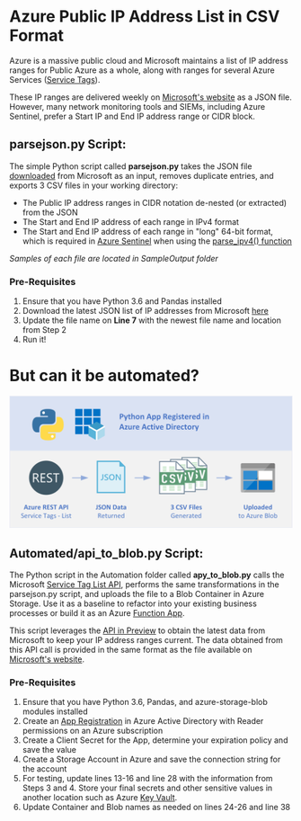 # Azure Public IP Address List in CSV Format
Azure is a massive public cloud and Microsoft maintains a list of IP address ranges for Public Azure as a whole, along with ranges for several Azure Services ([Service Tags](https://docs.microsoft.com/en-us/azure/virtual-network/service-tags-overview)).

These IP ranges are delivered weekly on [Microsoft's website](https://www.microsoft.com/en-us/download/details.aspx?id=56519) as a JSON file. However, many network monitoring tools and SIEMs, including Azure Sentinel, prefer a Start IP and End IP address range or CIDR block.

## parsejson.py Script:
The simple Python script called **parsejson.py** takes the JSON file [downloaded](https://www.microsoft.com/en-us/download/details.aspx?id=56519) from Microsoft as an input, removes duplicate entries, and exports 3 CSV files in your working directory:
- The Public IP address ranges in CIDR notation de-nested (or extracted) from the JSON
- The Start and End IP address of each range in IPv4 format
- The Start and End IP address of each range in "long" 64-bit format, which is required in [Azure Sentinel](https://docs.microsoft.com/en-us/azure/sentinel/overview) when using the [parse_ipv4() function](https://docs.microsoft.com/en-us/azure/data-explorer/kusto/query/parse-ipv4function)

*Samples of each file are located in SampleOutput folder*

### Pre-Requisites
1. Ensure that you have Python 3.6 and Pandas installed
2. Download the latest JSON list of IP addresses from Microsoft [here](https://www.microsoft.com/en-us/download/details.aspx?id=56519)
3. Update the file name on **Line 7** with the newest file name and location from Step 2
4. Run it!

# But can it be automated?
![Flow Diagram](https://github.com/shooker/Azure-Scripts/blob/master/PublicIPs/Diagram.png)
## Automated/api_to_blob.py Script:
The Python script in the Automation folder called **apy_to_blob.py** calls the Microsoft [Service Tag List API](https://docs.microsoft.com/en-us/rest/api/virtualnetwork/servicetags/list), performs the same transformations in the parsejson.py script, and uploads the file to a Blob Container in Azure Storage. Use it as a baseline to refactor into your existing business processes or build it as an Azure [Function App](https://docs.microsoft.com/en-us/azure/azure-functions/functions-overview).

This script leverages the [API in Preview](https://azure.microsoft.com/en-us/updates/service-tag-discovery-api-in-preview/) to obtain the latest data from Microsoft to keep your IP address ranges current. The data obtained from this API call is provided in the same format as the file available on [Microsoft's website](https://www.microsoft.com/en-us/download/details.aspx?id=56519).

### Pre-Requisites
1. Ensure that you have Python 3.6, Pandas, and azure-storage-blob modules installed
2. Create an [App Registration](https://docs.microsoft.com/en-us/azure/active-directory/develop/quickstart-register-app) in Azure Active Directory with Reader permissions on an Azure subscription
3. Create a Client Secret for the App, determine your expiration policy and save the value
4. Create a Storage Account in Azure and save the connection string for the account
5. For testing, update lines 13-16 and line 28 with the information from Steps 3 and 4. Store your final secrets and other sensitive values in another location such as Azure [Key Vault](https://docs.microsoft.com/en-us/azure/key-vault/general/basic-concepts).
6. Update Container and Blob names as needed on lines 24-26 and line 38